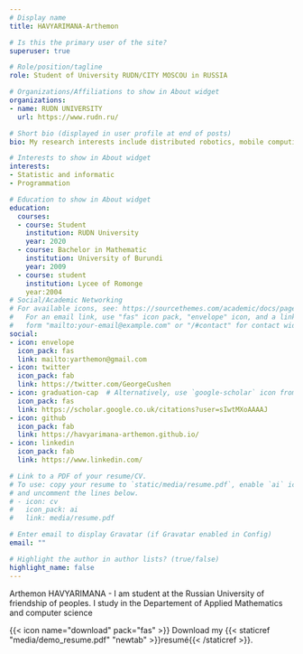 ```yaml
---
# Display name
title: HAVYARIMANA-Arthemon

# Is this the primary user of the site?
superuser: true

# Role/position/tagline
role: Student of University RUDN/CITY MOSCOU in RUSSIA

# Organizations/Affiliations to show in About widget
organizations:
- name: RUDN UNIVERSITY
  url: https://www.rudn.ru/

# Short bio (displayed in user profile at end of posts)
bio: My research interests include distributed robotics, mobile computing and programmable matter.

# Interests to show in About widget
interests:
- Statistic and informatic
- Programmation

# Education to show in About widget
education:
  courses:
  - course: Student 
    institution: RUDN University
    year: 2020
  - course: Bachelor in Mathematic
    institution: University of Burundi
    year: 2009
  - course: student
    institution: Lycee of Romonge
    year:2004
# Social/Academic Networking
# For available icons, see: https://sourcethemes.com/academic/docs/page-builder/#icons
#   For an email link, use "fas" icon pack, "envelope" icon, and a link in the
#   form "mailto:your-email@example.com" or "/#contact" for contact widget.
social:
- icon: envelope
  icon_pack: fas
  link: mailto:yarthemon@gmail.com
- icon: twitter
  icon_pack: fab
  link: https://twitter.com/GeorgeCushen
- icon: graduation-cap  # Alternatively, use `google-scholar` icon from `ai` icon pack
  icon_pack: fas
  link: https://scholar.google.co.uk/citations?user=sIwtMXoAAAAJ
- icon: github 
  icon_pack: fab
  link: https://havyarimana-arthemon.github.io/
- icon: linkedin
  icon_pack: fab
  link: https://www.linkedin.com/

# Link to a PDF of your resume/CV.
# To use: copy your resume to `static/media/resume.pdf`, enable `ai` icons in `params.toml`, 
# and uncomment the lines below.
# - icon: cv
#   icon_pack: ai
#   link: media/resume.pdf

# Enter email to display Gravatar (if Gravatar enabled in Config)
email: ""

# Highlight the author in author lists? (true/false)
highlight_name: false
---
```


Arthemon HAVYARIMANA - I am student at the Russian University of friendship of peoples. I study in the Departement of Applied Mathematics and computer science

{{< icon name="download" pack="fas" >}} Download my {{< staticref "media/demo_resume.pdf" "newtab" >}}resumé{{< /staticref >}}.
